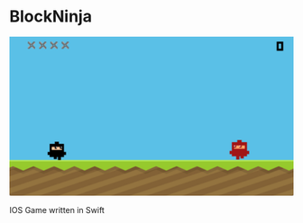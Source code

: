 BlockNinja
==========

![](BlockNinjaV2/images.xcassets/temp.png?raw=true)

IOS Game written in Swift